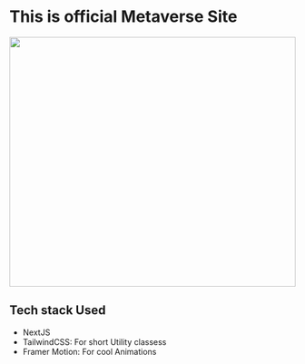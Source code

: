 <h1>This is official Metaverse Site</h1>

<img src="https://img.freepik.com/free-vector/world-earh-circuit-lines-technology-background_1017-36798.jpg?semt=ais_hybrid&w=740" height="440" width="100%" alt=""/>
<img src="file:///var/folders/pg/2mdbtqm565q47q9h_jsjn4zm0000gn/T/TemporaryItems/NSIRD_screencaptureui_b9HdIx/Screenshot%202025-05-24%20at%206.25.53%E2%80%AFPM.png" alt=""/>

<h2>Tech stack Used</h2>
<ul>
  <li>NextJS</li>
  <li>TailwindCSS: For short Utility classess</li>
  <li>Framer Motion: For cool Animations</li>
</ul>
